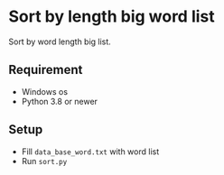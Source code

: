 # Sort by length big word list

Sort by word length big list.

## Requirement

- Windows os
- Python 3.8 or newer

## Setup

- Fill `data_base_word.txt` with word list
- Run `sort.py`
